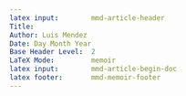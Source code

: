 ```yaml
---
latex input:		mmd-article-header
Title:
Author: Luis Mendez
Date: Day Month Year
Base Header Level:	2  
LaTeX Mode:			memoir  
latex input:		mmd-article-begin-doc
latex footer:		mmd-memoir-footer    
---
```

